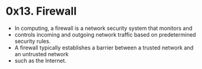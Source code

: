 # 0x13. Firewall

* In computing, a firewall is a network security system that monitors and
* controls incoming and outgoing network traffic based on predetermined security rules.
* A firewall typically establishes a barrier between a trusted network and an untrusted network
* such as the Internet.
